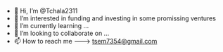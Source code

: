 - 👋 Hi, I’m @Tchala2311
- 👀 I’m interested in funding and investing in some promissing ventures
- 🌱 I’m currently learning ...
- 💞️ I’m looking to collaborate on ...
- 📫 How to reach me ---> tsem7354@gmail.com

<!---
Tchala2311/Tchala2311 is a ✨ special ✨ repository because its `README.md` (this file) appears on your GitHub profile.
You can click the Preview link to take a look at your changes.
--->
